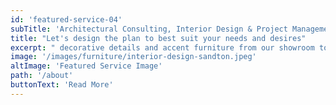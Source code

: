 ```yaml
---
id: 'featured-service-04'
subTitle: 'Architectural Consulting, Interior Design & Project Management'
title: "Let's design the plan to best suit your needs and desires"
excerpt: " decorative details and accent furniture from our showroom to tie their room(s) together and bring their vision to life.Whether you’re looking to remodel your entire home, a home 3D design or just add a few finishing touches, we’re here for you. Our team will brainstorm ideas with you for upgrades and new additions, going over options for color schemes, materials & appliances, interior design styles, and even add-ons. We are available for all types of jobsPlease explore our kitchen projects.Whether you need ‘quick meal prep’ or ‘big brunch’ kind of space, let us design your kitchen to suit your style. Have a look through our wide variety of kitchen projects that our customers have trusted Easylife Kitchens to deliver on style, quality and workmanship."
image: '/images/furniture/interior-design-sandton.jpeg'
altImage: 'Featured Service Image'
path: '/about'
buttonText: 'Read More'
---
```


